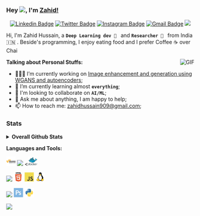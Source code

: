 ### Hey <img src="https://media.giphy.com/media/hvRJCLFzcasrR4ia7z/giphy.gif" width="40px">, I'm [Zahid!](https://github.com/Zahid8) 


<div align="center">
  
[![Linkedin Badge](https://img.shields.io/badge/-zahidhussain909-blue?style=flat&logo=Linkedin&logoColor=white&link=https://www.linkedin.com/in/zahidhussain909/)](https://www.linkedin.com/in/zahidhussain909/)
[![Twitter Badge](https://img.shields.io/badge/-@ZahidHu30360793-1ca0f1?style=flat&labelColor=1ca0f1&logo=twitter&logoColor=white&link=https://twitter.com/ZahidHu30360793)](https://twitter.com/ZahidHu30360793)
[![Instagram Badge](https://img.shields.io/badge/-@_i_am_zahid-purple?style=flat&logo=instagram&logoColor=white&link=https://www.instagram.com/_i_am_zahid/)](https://www.instagram.com/_i_am_zahid/)
[![Gmail Badge](https://img.shields.io/badge/-zahidhussain909-c14438?style=flat&logo=Gmail&logoColor=white&link=mailto:zahidhussain909@gmail.com)](mailto:zahidhussain909@gmail.com)
![](https://komarev.com/ghpvc/?username=zahidhussain909&style=flat&color=828bed)

</div>



Hi, I'm Zahid Hussain, a **`Deep Learning dev 🚀 `** and **`Researcher 🔭 `** from India 🇮🇳 . Beside's programming, I enjoy eating food and I prefer Coffee ☕ over Chai

  <img align="right" alt="GIF" src="https://media.giphy.com/media/836HiJc7pgzy8iNXCn/giphy.gif" />
  
**Talking about Personal Stuffs:**

- 👨🏽‍💻 I’m currently working on [Image enhancement and generation using WGANS and autoencoders](https://github.com/Zahid8);
- 🌱 I’m currently learning almost **`everything`**; 
- 👯 I'm looking to collaborate on **`AI/ML`**;
- 💬 Ask me about anything, I am happy to help;
- 📫 How to reach me: zahidhussain909@gmail.com;


### Stats


<details>
  <summary><b>Overall Github Stats</b></summary>
  <a href="https://github.com/Zahid8/"><img align="center" title="Zahid Hussain's Github Stats" alt="Divy's Github Stats" src="https://github-readme-stats.vercel.app/api?username=Zahid8&count_private=true&show_icons=true" /></a>
</details>


**Languages and Tools:**  

<!-- <code><img height="25" src="https://raw.githubusercontent.com/devicons/devicon/master/icons/android/android-original-wordmark.svg" ></code> 
<code><img height="25" src="https://raw.githubusercontent.com/devicons/devicon/master/icons/angularjs/angularjs-original.svg" ></code> -->
<code><img height="25" src="https://raw.githubusercontent.com/devicons/devicon/master/icons/amazonwebservices/amazonwebservices-original-wordmark.svg" ></code>
<code><img height="25" src="https://www.vectorlogo.zone/logos/apache_cassandra/apache_cassandra-icon.svg" ></code>
<<code><img height="25" src="https://raw.githubusercontent.com/devicons/devicon/master/icons/docker/docker-original-wordmark.svg" ></code>
<!--<code><img height="25" src="https://raw.githubusercontent.com/devicons/devicon/master/icons/express/express-original-wordmark.svg" ></code> -->
<code><img height="25" src="https://www.vectorlogo.zone/logos/git-scm/git-scm-icon.svg" ></code>
<code><img height="25" src="https://raw.githubusercontent.com/devicons/devicon/master/icons/html5/html5-original-wordmark.svg" ></code>
<code><img height="25" src="https://raw.githubusercontent.com/devicons/devicon/master/icons/javascript/javascript-original.svg" ></code>
<code><img height="25" src="https://raw.githubusercontent.com/devicons/devicon/master/icons/linux/linux-original.svg" ></code>
<!--<code><img height="25" src="https://raw.githubusercontent.com/devicons/devicon/master/icons/mongodb/mongodb-original-wordmark.svg" ></code>
<code><img height="25" src="https://raw.githubusercontent.com/devicons/devicon/master/icons/nginx/nginx-original.svg" ></code>
<code><img height="25" src="https://raw.githubusercontent.com/devicons/devicon/master/icons/nodejs/nodejs-original-wordmark.svg" ></code> -->
<code><img height="25" src="https://www.vectorlogo.zone/logos/opencv/opencv-icon.svg" ></code>
<code><img height="25" src="https://raw.githubusercontent.com/devicons/devicon/master/icons/photoshop/photoshop-plain.svg" ></code>
<code><img height="25" src="https://raw.githubusercontent.com/devicons/devicon/master/icons/python/python-original.svg" ></code>
<!--<code><img height="25" src="https://raw.githubusercontent.com/devicons/devicon/master/icons/react/react-original-wordmark.svg" ></code>-->
<code><img height="25" src="https://www.vectorlogo.zone/logos/tensorflow/tensorflow-icon.svg" ></code>
<!--<code><img height="25" src="https://raw.githubusercontent.com/devicons/devicon/master/icons/typescript/typescript-original.svg" ></code>-->
